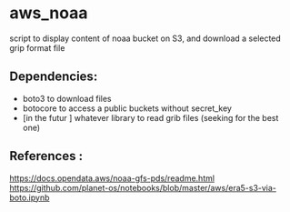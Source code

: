 # aws_noaa

script to display  content of noaa bucket on S3, and download a selected grip format file

## Dependencies:

- boto3 to download files <br/>
- botocore to access a public buckets without secret_key <br />
- [in the futur ] whatever library to read grib files (seeking for the best one) <br />

## References :

https://docs.opendata.aws/noaa-gfs-pds/readme.html <br />
https://github.com/planet-os/notebooks/blob/master/aws/era5-s3-via-boto.ipynb <br />
